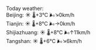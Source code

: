 Today weather:  
Beijing: ☀️ 🌡️+3°C 🌬️↘0km/h  
Tianjin: ☀️ 🌡️+8°C 🌬️→0km/h  
Shijiazhuang: ☀️ 🌡️+8°C 🌬️↑11km/h  
Tangshan: ☀️ 🌡️+6°C 🌬️↘6km/h  
